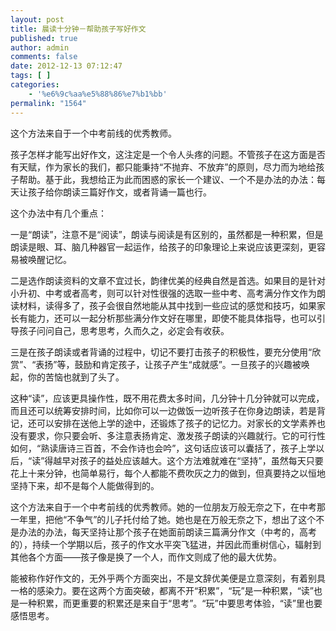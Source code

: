 ```yaml
---
layout: post
title: 晨读十分钟－帮助孩子写好作文
published: true
author: admin
comments: false
date: 2012-12-13 07:12:47
tags: [ ]
categories:
    - '%e6%9c%aa%e5%88%86%e7%b1%bb'
permalink: "1564"
---
```

这个方法来自于一个中考前线的优秀教师。

孩子怎样才能写出好作文，这注定是一个令人头疼的问题。不管孩子在这方面是否有天赋，作为家长的我们，都只能秉持“不抛弃、不放弃”的原则，尽力而为地给孩子帮助。基于此，我想给正为此而困惑的家长一个建议、一个不是办法的办法：每天让孩子给你朗读三篇好作文，或者背诵一篇也行。

这个办法中有几个重点：
  
一是“朗读”，注意不是“阅读”，朗读与阅读是有区别的，虽然都是一种积累，但是朗读是眼、耳、脑几种器官一起运作，给孩子的印象理论上来说应该更深刻，更容易被唤醒记忆。
  
二是选作朗读资料的文章不宜过长，韵律优美的经典自然是首选。如果目的是针对小升初、中考或者高考，则可以针对性很强的选取一些中考、高考满分作文作为朗读材料，读得多了，孩子会很自然地能从其中找到一些应试的感觉和技巧，如果家长有能力，还可以一起分析那些满分作文好在哪里，即使不能具体指导，也可以引导孩子问问自己，思考思考，久而久之，必定会有收获。
  
三是在孩子朗读或者背诵的过程中，切记不要打击孩子的积极性，要充分使用“欣赏”、“表扬”等，鼓励和肯定孩子，让孩子产生“成就感”。一旦孩子的兴趣被唤起，你的苦恼也就到了头了。

这种“读”，应该更具操作性，既不用花费太多时间，几分钟十几分钟就可以完成，而且还可以统筹安排时间，比如你可以一边做饭一边听孩子在你身边朗读，若是背记，还可以安排在送他上学的途中，还锻炼了孩子的记忆力。对家长的文学素养也没有要求，你只要会听、多注意表扬肯定、激发孩子朗读的兴趣就行。它的可行性如何，“熟读唐诗三百首，不会作诗也会吟”，这句话应该可以囊括了，孩子上学以后，“读”得越早对孩子的益处应该越大。这个方法难就难在“坚持”，虽然每天只要花上十来分钟，也简单易行，每个人都能不费吹灰之力的做到，但真要持之以恒地坚持下来，却不是每个人能做得到的。

这个方法来自于一个中考前线的优秀教师。她的一位朋友万般无奈之下，在中考那一年里，把他“不争气”的儿子托付给了她。她也是在万般无奈之下，想出了这个不是办法的办法，每天坚持让那个孩子在她面前朗读三篇满分作文（中考的，高考的），持续一个学期以后，孩子的作文水平突飞猛进，并因此而重树信心，辐射到其他各个方面——孩子像是换了一个人，而作文则成了他的最大优势。

能被称作好作文的，无外乎两个方面突出，不是文辞优美便是立意深刻，有着别具一格的感染力。要在这两个方面突破，都离不开“积累”，“玩”是一种积累，“读”也是一种积累，而更重要的积累还是来自于“思考”。“玩”中要思考体验，“读”里也要感悟思考。